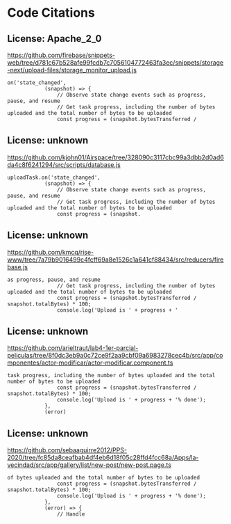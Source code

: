 # Code Citations

## License: Apache_2_0
https://github.com/firebase/snippets-web/tree/d781c67b528afe99fcdb7c7056104772463fa3ec/snippets/storage-next/upload-files/storage_monitor_upload.js

```
on('state_changed', 
            (snapshot) => {
                // Observe state change events such as progress, pause, and resume
                // Get task progress, including the number of bytes uploaded and the total number of bytes to be uploaded
                const progress = (snapshot.bytesTransferred /
```


## License: unknown
https://github.com/kjohn01/Airspace/tree/328090c3117cbc99a3dbb2d0ad6da4c8f6241294/src/scripts/database.js

```
uploadTask.on('state_changed', 
            (snapshot) => {
                // Observe state change events such as progress, pause, and resume
                // Get task progress, including the number of bytes uploaded and the total number of bytes to be uploaded
                const progress = (snapshot.
```


## License: unknown
https://github.com/kmcq/rise-www/tree/7a79b9016499c4fcff69a8e1526c1a641cf88434/src/reducers/firebase.js

```
as progress, pause, and resume
                // Get task progress, including the number of bytes uploaded and the total number of bytes to be uploaded
                const progress = (snapshot.bytesTransferred / snapshot.totalBytes) * 100;
                console.log('Upload is ' + progress + '
```


## License: unknown
https://github.com/arieltraut/lab4-1er-parcial-peliculas/tree/8f0dc3eb9a0c72ce9f2aa9cbf09a6983278cec4b/src/app/componentes/actor-modificar/actor-modificar.component.ts

```
task progress, including the number of bytes uploaded and the total number of bytes to be uploaded
                const progress = (snapshot.bytesTransferred / snapshot.totalBytes) * 100;
                console.log('Upload is ' + progress + '% done');
            }, 
            (error)
```


## License: unknown
https://github.com/sebaaguirre2012/PPS-2020/tree/fc85da8ceafbab4df4eb6d18f05c28ffd4fcc68a/Apps/la-vecindad/src/app/gallery/list/new-post/new-post.page.ts

```
of bytes uploaded and the total number of bytes to be uploaded
                const progress = (snapshot.bytesTransferred / snapshot.totalBytes) * 100;
                console.log('Upload is ' + progress + '% done');
            }, 
            (error) => {
                // Handle
```

